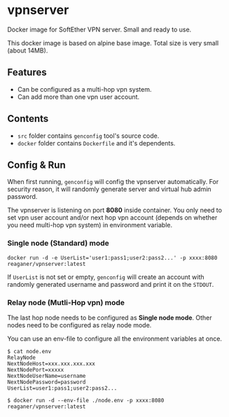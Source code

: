 # vpnserver
Docker image for SoftEther VPN server. Small and ready to use.

This docker image is based on alpine base image. Total size is very small (about 14MB).

## Features

- Can be configured as a multi-hop vpn system.
- Can add more than one vpn user account.


## Contents

* `src` folder contains `genconfig` tool's source code.
* `docker` folder contains `Dockerfile` and it's dependents. 

## Config & Run

When first running, `genconfig` will config the vpnserver automatically.
For security reason, it will randomly generate server and virtual hub admin password.

The vpnserver is listening on port **8080** inside container.
You only need to set vpn user account and/or next hop vpn account (depends on whether you need multi-hop vpn system) in environment variable.

### **Single node (Standard) mode**

```shell
docker run -d -e UserList='user1:pass1;user2:pass2...' -p xxxx:8080 reaganer/vpnserver:latest
```

If `UserList` is not set or empty, `genconfig` will create an account with randomly generated username and password and print it on the `STDOUT`.

### **Relay node (Mutli-Hop vpn) mode**

The last hop node needs to be configured as **Single node mode**. Other nodes need to be configured as relay node mode.

You can use an env-file to configure all the environment variables at once.

```shell
$ cat node.env
RelayNode
NextNodeHost=xxx.xxx.xxx.xxx
NextNodePort=xxxxx
NextNodeUserName=username
NextNodePassword=password
UserList=user1:pass1;user2:pass2...

$ docker run -d --env-file ./node.env -p xxxx:8080 reaganer/vpnserver:latest
```

